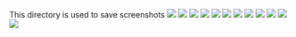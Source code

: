 This directory is used to save screenshots
![](exercise0.png)
![](exercise1_1.png)
![](exercise1_10.png)
![](exercise1_11.png)
![](exercise1_2.png)
![](exercise1_3.png)
![](exercise1_4.png)
![](exercise1_5.png)
![](exercise1_6.png)
![](exercise1_7.png)
![](exercise1_8.png)
![](exercise1_9.png)

